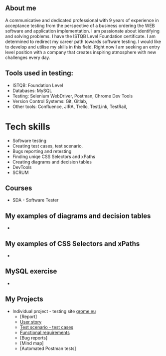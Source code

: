 ## About me

 A communicative and dedicated professional with 9 years of experience in acceptance testing from the perspective of a business ordering the WEB software and application implementation. I am passionate about identifying and solving problems. I have the ISTQB Level Foundation certificate. I am determined to redirect my career path towards software testing. I would like to develop and utilise my skills in this field. Right now I am seeking an entry level position with a company that creates inspiring atmosphere with new challenges every day.

## Tools used in testing:

* ISTQB: Foundation Level 
* Databases: MySQL
* Testing: Selenium WebDriver, Postman, Chrome Dev Tools
* Version Control Systems: Git, Gitlab,
* Other tools: Confluence, JIRA, Trello, TestLink, TestRail,

# Tech skills

  - Software testing
  - Creating test cases, test scenario,
  - Bugs reporting and retesting
  - Finding uniqe CSS Selectors and xPaths
  - Creating diagrams and decision tables
  - DevTools
  - SCRUM
  
## Courses 

* SDA - Software Tester

## My examples of diagrams and decision tables
  - 
## My examples of CSS Selectors and xPaths
  - 
## MySQL exercise 
  - 

## My Projects

  - Individual project - testing site [grome.eu](https://pl.grome.eu/)
     - [Report]
     - [User story](https://drive.google.com/file/d/1AdN97VOgD-912e2xFLkS4KD_mkI2Ado4/view?usp=sharing)
     - [Test scenario - test cases](https://drive.google.com/file/d/1HzPBOY51j6-K1U1gfZNy2ATSn2mb0Yx3/view?usp=sharing)
     - [Functional requirements](https://drive.google.com/file/d/1QbTARGtTAuzuhvdU48H7lO4cFi8Ao0TL/view?usp=sharing)
     - [Bug reports]
     - [Mind map]
     - [Automated Postman tests]
